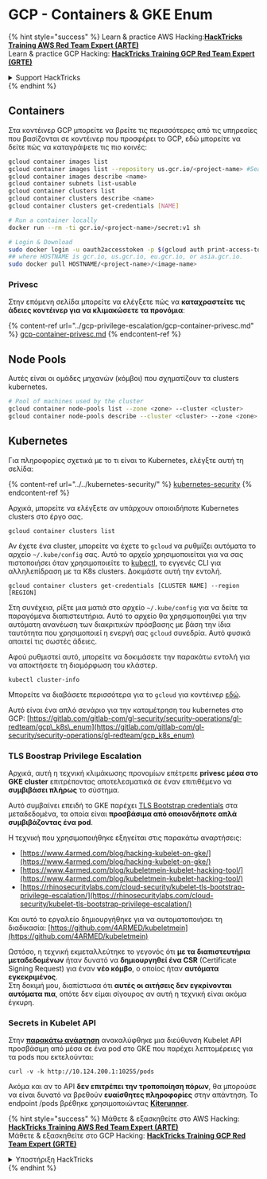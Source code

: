# GCP - Containers & GKE Enum

{% hint style="success" %}
Learn & practice AWS Hacking:<img src="../../../.gitbook/assets/image (1) (1) (1) (1).png" alt="" data-size="line">[**HackTricks Training AWS Red Team Expert (ARTE)**](https://training.hacktricks.xyz/courses/arte)<img src="../../../.gitbook/assets/image (1) (1) (1) (1).png" alt="" data-size="line">\
Learn & practice GCP Hacking: <img src="../../../.gitbook/assets/image (2) (1).png" alt="" data-size="line">[**HackTricks Training GCP Red Team Expert (GRTE)**<img src="../../../.gitbook/assets/image (2) (1).png" alt="" data-size="line">](https://training.hacktricks.xyz/courses/grte)

<details>

<summary>Support HackTricks</summary>

* Check the [**subscription plans**](https://github.com/sponsors/carlospolop)!
* **Join the** 💬 [**Discord group**](https://discord.gg/hRep4RUj7f) or the [**telegram group**](https://t.me/peass) or **follow** us on **Twitter** 🐦 [**@hacktricks\_live**](https://twitter.com/hacktricks_live)**.**
* **Share hacking tricks by submitting PRs to the** [**HackTricks**](https://github.com/carlospolop/hacktricks) and [**HackTricks Cloud**](https://github.com/carlospolop/hacktricks-cloud) github repos.

</details>
{% endhint %}

## Containers

Στα κοντέινερ GCP μπορείτε να βρείτε τις περισσότερες από τις υπηρεσίες που βασίζονται σε κοντέινερ που προσφέρει το GCP, εδώ μπορείτε να δείτε πώς να καταγράψετε τις πιο κοινές:
```bash
gcloud container images list
gcloud container images list --repository us.gcr.io/<project-name> #Search in other subdomains repositories
gcloud container images describe <name>
gcloud container subnets list-usable
gcloud container clusters list
gcloud container clusters describe <name>
gcloud container clusters get-credentials [NAME]

# Run a container locally
docker run --rm -ti gcr.io/<project-name>/secret:v1 sh

# Login & Download
sudo docker login -u oauth2accesstoken -p $(gcloud auth print-access-token) https://HOSTNAME
## where HOSTNAME is gcr.io, us.gcr.io, eu.gcr.io, or asia.gcr.io.
sudo docker pull HOSTNAME/<project-name>/<image-name>
```
### Privesc

Στην επόμενη σελίδα μπορείτε να ελέγξετε πώς να **καταχραστείτε τις άδειες κοντέινερ για να κλιμακώσετε τα προνόμια**:

{% content-ref url="../gcp-privilege-escalation/gcp-container-privesc.md" %}
[gcp-container-privesc.md](../gcp-privilege-escalation/gcp-container-privesc.md)
{% endcontent-ref %}

## Node Pools

Αυτές είναι οι ομάδες μηχανών (κόμβοι) που σχηματίζουν τα clusters kubernetes.
```bash
# Pool of machines used by the cluster
gcloud container node-pools list --zone <zone> --cluster <cluster>
gcloud container node-pools describe --cluster <cluster> --zone <zone> <node-pool>
```
## Kubernetes

Για πληροφορίες σχετικά με το τι είναι το Kubernetes, ελέγξτε αυτή τη σελίδα:

{% content-ref url="../../kubernetes-security/" %}
[kubernetes-security](../../kubernetes-security/)
{% endcontent-ref %}

Αρχικά, μπορείτε να ελέγξετε αν υπάρχουν οποιοιδήποτε Kubernetes clusters στο έργο σας.
```
gcloud container clusters list
```
Αν έχετε ένα cluster, μπορείτε να έχετε το `gcloud` να ρυθμίζει αυτόματα το αρχείο `~/.kube/config` σας. Αυτό το αρχείο χρησιμοποιείται για να σας πιστοποιήσει όταν χρησιμοποιείτε το [kubectl](https://kubernetes.io/docs/reference/kubectl/overview/), το εγγενές CLI για αλληλεπίδραση με τα K8s clusters. Δοκιμάστε αυτή την εντολή.
```
gcloud container clusters get-credentials [CLUSTER NAME] --region [REGION]
```
Στη συνέχεια, ρίξτε μια ματιά στο αρχείο `~/.kube/config` για να δείτε τα παραγόμενα διαπιστευτήρια. Αυτό το αρχείο θα χρησιμοποιηθεί για την αυτόματη ανανέωση των διακριτικών πρόσβασης με βάση την ίδια ταυτότητα που χρησιμοποιεί η ενεργή σας `gcloud` συνεδρία. Αυτό φυσικά απαιτεί τις σωστές άδειες.

Αφού ρυθμιστεί αυτό, μπορείτε να δοκιμάσετε την παρακάτω εντολή για να αποκτήσετε τη διαμόρφωση του κλάστερ.
```
kubectl cluster-info
```
Μπορείτε να διαβάσετε περισσότερα για το `gcloud` για κοντέινερ [εδώ](https://cloud.google.com/sdk/gcloud/reference/container/).

Αυτό είναι ένα απλό σενάριο για την καταμέτρηση του kubernetes στο GCP: [https://gitlab.com/gitlab-com/gl-security/security-operations/gl-redteam/gcp\_k8s\_enum](https://gitlab.com/gitlab-com/gl-security/security-operations/gl-redteam/gcp_k8s_enum)

### TLS Boostrap Privilege Escalation

Αρχικά, αυτή η τεχνική κλιμάκωσης προνομίων επέτρεπε **privesc μέσα στο GKE cluster** επιτρέποντας αποτελεσματικά σε έναν επιτιθέμενο να **συμβιβάσει πλήρως** το σύστημα.

Αυτό συμβαίνει επειδή το GKE παρέχει [TLS Bootstrap credentials](https://kubernetes.io/docs/reference/command-line-tools-reference/kubelet-tls-bootstrapping/) στα μεταδεδομένα, τα οποία είναι **προσβάσιμα από οποιονδήποτε απλά συμβιβάζοντας ένα pod**.

Η τεχνική που χρησιμοποιήθηκε εξηγείται στις παρακάτω αναρτήσεις:

* [https://www.4armed.com/blog/hacking-kubelet-on-gke/](https://www.4armed.com/blog/hacking-kubelet-on-gke/)
* [https://www.4armed.com/blog/kubeletmein-kubelet-hacking-tool/](https://www.4armed.com/blog/kubeletmein-kubelet-hacking-tool/)
* [https://rhinosecuritylabs.com/cloud-security/kubelet-tls-bootstrap-privilege-escalation/](https://rhinosecuritylabs.com/cloud-security/kubelet-tls-bootstrap-privilege-escalation/)

Και αυτό το εργαλείο δημιουργήθηκε για να αυτοματοποιήσει τη διαδικασία: [https://github.com/4ARMED/kubeletmein](https://github.com/4ARMED/kubeletmein)

Ωστόσο, η τεχνική εκμεταλλεύτηκε το γεγονός ότι **με τα διαπιστευτήρια μεταδεδομένων** ήταν δυνατό να **δημιουργηθεί ένα CSR** (Certificate Signing Request) για έναν **νέο κόμβο**, ο οποίος ήταν **αυτόματα εγκεκριμένος**.\
Στη δοκιμή μου, διαπίστωσα ότι **αυτές οι αιτήσεις δεν εγκρίνονται αυτόματα πια**, οπότε δεν είμαι σίγουρος αν αυτή η τεχνική είναι ακόμα έγκυρη.

### Secrets in Kubelet API <a href="#the-kubelet-api-git-secrets-redux" id="the-kubelet-api-git-secrets-redux"></a>

Στην [**παρακάτω ανάρτηση**](https://blog.assetnote.io/2022/05/06/cloudflare-pages-pt3/) ανακαλύφθηκε μια διεύθυνση Kubelet API προσβάσιμη από μέσα σε ένα pod στο GKE που παρέχει λεπτομέρειες για τα pods που εκτελούνται:
```
curl -v -k http://10.124.200.1:10255/pods
```
Ακόμα και αν το API **δεν επιτρέπει την τροποποίηση πόρων**, θα μπορούσε να είναι δυνατό να βρεθούν **ευαίσθητες πληροφορίες** στην απάντηση. Το endpoint /pods βρέθηκε χρησιμοποιώντας [**Kiterunner**](https://github.com/assetnote/kiterunner).

{% hint style="success" %}
Μάθετε & εξασκηθείτε στο AWS Hacking:<img src="../../../.gitbook/assets/image (1) (1) (1) (1).png" alt="" data-size="line">[**HackTricks Training AWS Red Team Expert (ARTE)**](https://training.hacktricks.xyz/courses/arte)<img src="../../../.gitbook/assets/image (1) (1) (1) (1).png" alt="" data-size="line">\
Μάθετε & εξασκηθείτε στο GCP Hacking: <img src="../../../.gitbook/assets/image (2) (1).png" alt="" data-size="line">[**HackTricks Training GCP Red Team Expert (GRTE)**<img src="../../../.gitbook/assets/image (2) (1).png" alt="" data-size="line">](https://training.hacktricks.xyz/courses/grte)

<details>

<summary>Υποστήριξη HackTricks</summary>

* Ελέγξτε τα [**σχέδια συνδρομής**](https://github.com/sponsors/carlospolop)!
* **Εγγραφείτε στο** 💬 [**Discord group**](https://discord.gg/hRep4RUj7f) ή στο [**telegram group**](https://t.me/peass) ή **ακολουθήστε** μας στο **Twitter** 🐦 [**@hacktricks\_live**](https://twitter.com/hacktricks_live)**.**
* **Μοιραστείτε κόλπα hacking υποβάλλοντας PRs στα** [**HackTricks**](https://github.com/carlospolop/hacktricks) και [**HackTricks Cloud**](https://github.com/carlospolop/hacktricks-cloud) github repos.

</details>
{% endhint %}

